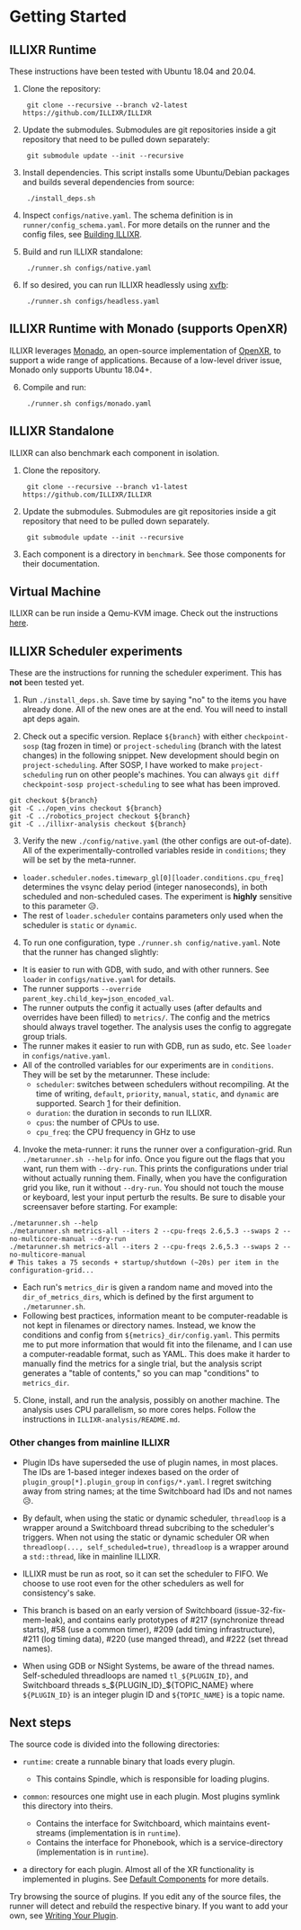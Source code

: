 # Getting Started

## ILLIXR Runtime

These instructions have been tested with Ubuntu 18.04 and 20.04.

1. Clone the repository:

        git clone --recursive --branch v2-latest https://github.com/ILLIXR/ILLIXR


2. Update the submodules. Submodules are git repositories inside a git repository that need to be
   pulled down separately:

        git submodule update --init --recursive

3. Install dependencies. This script installs some Ubuntu/Debian packages and builds several dependencies
   from source:

        ./install_deps.sh

4. Inspect `configs/native.yaml`. The schema definition is in `runner/config_schema.yaml`. For more
   details on the runner and the config files, see [Building ILLIXR][6].

5. Build and run ILLIXR standalone:

        ./runner.sh configs/native.yaml

6. If so desired, you can run ILLIXR headlessly using [xvfb][5]:

        ./runner.sh configs/headless.yaml

## ILLIXR Runtime with Monado (supports OpenXR)

ILLIXR leverages [Monado][3], an open-source implementation of [OpenXR][4], to support a wide range
of applications. Because of a low-level driver issue, Monado only supports Ubuntu 18.04+.

6. Compile and run:

        ./runner.sh configs/monado.yaml

## ILLIXR Standalone

ILLIXR can also benchmark each component in isolation.

1. Clone the repository.

        git clone --recursive --branch v1-latest https://github.com/ILLIXR/ILLIXR

2. Update the submodules. Submodules are git repositories inside a git repository that need to be
   pulled down separately.

        git submodule update --init --recursive

3. Each component is a directory in `benchmark`. See those components for their documentation.

## Virtual Machine

ILLIXR can be run inside a Qemu-KVM image. Check out the instructions [here][7].

## ILLIXR Scheduler experiments

These are the instructions for running the scheduler experiment. This has **not** been tested yet.

1. Run `./install_deps.sh`. Save time by saying "no" to the items you have already done. All of the new ones are at the end. You will need to install apt deps again.

2. Check out a specific version. Replace `${branch}` with either `checkpoint-sosp` (tag frozen in time) or `project-scheduling` (branch with the latest changes) in the following snippet. New development should begin on `project-scheduling`. After SOSP, I have worked to make `project-scheduling` run on other people's machines. You can always `git diff checkpoint-sosp project-scheduling` to see what has been improved.

```
git checkout ${branch}
git -C ../open_vins checkout ${branch}
git -C ../robotics_project checkout ${branch}
git -C ../illixr-analysis checkout ${branch}
```

3. Verify the new `./config/native.yaml` (the other configs are out-of-date). All of the experimentally-controlled variables reside in `conditions`; they will be set by the meta-runner.

  - `loader.scheduler.nodes.timewarp_gl[0][loader.conditions.cpu_freq]` determines the vsync delay period (integer nanoseconds), in both scheduled and non-scheduled cases. The experiment is **highly** sensitive to this parameter 😥.
  - The rest of `loader.scheduler` contains parameters only used when the scheduler is `static` or `dynamic`.

4. To run one configuration, type `./runner.sh config/native.yaml`. Note that the runner has changed slightly:

  - It is easier to run with GDB, with sudo, and with other runners. See `loader` in `configs/native.yaml` for details.
  - The runner supports `--override parent_key.child_key=json_encoded_val`.
  - The runner outputs the config it actually uses (after defaults and overrides have been filled) to `metrics/`. The config and the metrics should always travel together. The analysis uses the config to aggregate group trials.
  - The runner makes it easier to run with GDB, run as sudo, etc. See `loader` in `configs/native.yaml`.
  - All of the controlled variables for our experiments are in `conditions`. They will be set by the metarunner. These include:
    - `scheduler`: switches between schedulers without recompiling. At the time of writing, `default`, `priority`, `manual`, `static`, and `dynamic` are supported. Search [1](https://docs.google.com/document/d/1FPjLn1FzxDuFla1P-VtXKRnCYHoGSGvXkcZEYO0PM7E) for their definition.
    - `duration`: the duration in seconds to run ILLIXR.
    - `cpus`: the number of CPUs to use.
    - `cpu_freq`: the CPU frequency in GHz to use

4. Invoke the meta-runner: it runs the runner over a configuration-grid. Run `./metarunner.sh --help` for info. Once you figure out the flags that you want, run them with `--dry-run`. This prints the configurations under trial without actually running them. Finally, when you have the configuration grid you like, run it without `--dry-run`. You should not touch the mouse or keyboard, lest your input perturb the results. Be sure to disable your screensaver before starting. For example:

```
./metarunner.sh --help
./metarunner.sh metrics-all --iters 2 --cpu-freqs 2.6,5.3 --swaps 2 --no-multicore-manual --dry-run
./metarunner.sh metrics-all --iters 2 --cpu-freqs 2.6,5.3 --swaps 2 --no-multicore-manual
# This takes a 75 seconds + startup/shutdown (~20s) per item in the configuration-grid...
```

  - Each run's `metrics_dir` is given a random name and moved into the `dir_of_metrics_dirs`, which is defined by the first argument to `./metarunner.sh`.
  - Following best practices, information meant to be computer-readable is not kept in filenames or directory names. Instead, we know the conditions and config from `${metrics}_dir/config.yaml`. This permits me to put more information that would fit into the filename, and I can use a computer-readable format, such as YAML. This does make it harder to manually find the metrics for a single trial, but the analysis script generates a "table of contents," so you can map "conditions" to `metrics_dir`.

5. Clone, install, and run the analysis, possibly on another machine. The analysis uses CPU parallelism, so more cores helps. Follow the instructions in `ILLIXR-analysis/README.md`.

### Other changes from mainline ILLIXR

- Plugin IDs have superseded the use of plugin names, in most places. The IDs are 1-based integer indexes based on the order of `plugin_group[*].plugin_group` in `configs/*.yaml`. I regret switching away from string names; at the time Switchboard had IDs and not names 😥.

- By default, when using the static or dynamic scheduler, `threadloop` is a wrapper around a Switchboard thread subcribing to the scheduler's triggers. When not using the static or dynamic scheduler OR when `threadloop(..., self_scheduled=true)`, `threadloop` is a wrapper around a `std::thread`, like in mainline ILLIXR.

- ILLIXR must be run as root, so it can set the scheduler to FIFO. We choose to use root even for the other schedulers as well for consistency's sake.

- This branch is based on an early version of Switchboard (issue-32-fix-mem-leak), and contains early prototypes of #217 (synchronize thread starts), #58 (use a common timer), #209 (add timing infrastructure), #211 (log timing data), #220 (use manged thread), and #222 (set thread names).

- When using GDB or NSight Systems, be aware of the thread names. Self-scheduled threadloops are named `tl_${PLUGIN_ID}`, and Switchboard threads s_${PLUGIN_ID}_${TOPIC_NAME} where `${PLUGIN_ID}` is an integer plugin ID and `${TOPIC_NAME}` is a topic name.

## Next steps

 The source code is divided into the following directories:
- `runtime`: create a runnable binary that loads every plugin.
    * This contains Spindle, which is responsible for loading plugins.

- `common`: resources one might use in each plugin. Most plugins symlink this directory into theirs.
    * Contains the interface for Switchboard, which maintains event-streams (implementation is in `runtime`).
    * Contains the interface for Phonebook, which is a service-directory (implementation is in `runtime`).

- a directory for each plugin. Almost all of the XR functionality is implemented in plugins. See
  [Default Components][1] for more details.

Try browsing the source of plugins. If you edit any of the source files, the runner will
detect and rebuild the respective binary. If you want to add your own, see [Writing Your Plugin][2].

[1]: default_plugins.md
[2]: writing_your_plugin.md
[3]: https://monado.dev/
[4]: https://www.khronos.org/openxr/
[5]: http://manpages.ubuntu.com/manpages/bionic/man1/Xvfb.1.html
[6]: building_illixr.md
[7]: https://github.com/ILLIXR/ILLIXR/blob/master/qemu/INSTRUCTIONS.md
